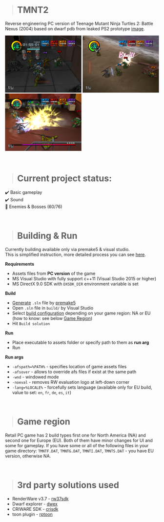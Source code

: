 > # TMNT2
Reverse engineering PC version of Teenage Mutant Ninja Turtles 2: Battle Nexus
 (2004) based on dwarf pdb from leaked PS2 prototype [image](https://archive.org/details/TeenageMutantNinjaTurtles2BattleNexusJun142004prototype).

<p float="left">
<img src="scr1.png" width="250"/>
<!-- <img src="scr4.png" width="250"/> -->
<img src="scr3.png" width="250"/>
<img src="scr2.png" width="250"/>
</p>

&nbsp;
> # Current project status:
✔️ Basic gameplay\
✔️ Sound\
🔨 Enemies & Bosses (60/76)

&nbsp;
> # Building & Run
Currently building available only via premake5 & visual studio.\
This is simplified instruction, more detailed process you can see [here](https://github.com/xntrz/tmnt2/issues/1#issuecomment-2637289859).

**Requirements**
- Assets files from **PC version** of the game
- MS Visual Studio with fully support c++11 (Visual Studio 2015 or higher)
- MS DirectX 9.0 SDK with `DXSDK_DIR` environment variable is set

**Build**
- [Generate](https://premake.github.io/docs/Using-Premake/#using-premake-to-generate-project-files) `.sln` file by [premake5](https://premake.github.io/)
- Open `.sln` file in `build/` by Visual Studio
- Select [build configuration](https://learn.microsoft.com/en-us/visualstudio/ide/understanding-build-configurations) depending on your game region: NA or EU (how to know: see below [Game Region](#Game-region))
- Hit `Build solution`

**Run**
- Place executable to assets folder or specify path to them as **run arg**
- Run

**Run args**
- `-afspath=%PATH%` - specifies location of game assets files
- `-afsover` - allows to override afs files if exist at the same path
- `-wnd` - windowed mode
- `-noeval` - removes RW evaluation logo at left-down corner
- `-lang=%LOCALE%` - forcefully sets language (available only for EU build, value to set: `en`, `fr`, `de`, `es`, `it`)

&nbsp;
> # Game region
Retail PC game has 2 build types first one for North America (NA) and second one for Europe (EU). Both of them have minor changes for UI and some for gameplay. If you have some or all of the following files in your game directory: `TMNTF.DAT`, `TMNTG.DAT`, `TMNTI.DAT`, `TMNTS.DAT` - you have EU version, otherwise NA.

&nbsp;
> # 3rd party solutions used
* RenderWare v3.7 - [rw37sdk](https://archive.org/details/RenderwareStudio3.7SDKForWindows)
* Dwarf explorer - [dwex](https://github.com/sevaa/dwex)
* CRIWARE SDK - [crisdk](https://archive.org/details/cri-sdk)
* toon plugin - [rptoon](https://github.com/xntrz/rptoon)
